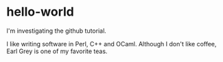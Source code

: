 # hello-world
I'm investigating the github tutorial.

I like writing software in Perl, C++ and OCaml.
Although I don't like coffee, Earl Grey is one of my favorite teas.
